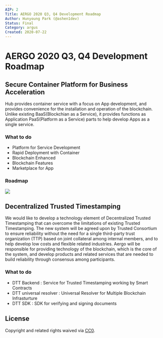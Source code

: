 ```yaml
---
AIP: 2
Title: AERGO 2020 Q3, Q4 Development Roadmap
Author: Hunyoung Park (@ashen1dev)
Status: Final
Category: argus
Created: 2020-07-22
---
```


# AERGO 2020 Q3, Q4 Development Roadmap

## Secure Container Platform for Business Acceleration

Hub provides container service with a focus on App development, and provides convenience for the installation and operation of the blockchain.
Unlike existing BaaS(Blockchian as a Service), it provides functions as Application PaaS(Platform as a Service) parts to help develop Apps as a single service.

### What to do
- Platform for Service Development
- Rapid Deployment with Container
- Blockchain Enhanced
- Blockchain Features
- Marketplace for App

### Roadmap
![](https://raw.githubusercontent.com/aergoio/agora/master/AIPs/resources/roadmap.png)

## Decentralized Trusted Timestamping

We would like to develop a technology element of Decentralized Trusted Timestamping that can overcome the limitations of existing Trusted Timestamping. The new system will be agreed upon by Trusted Consortium to ensure reliability without the need for a single third-party trust organization (TTP) based on joint collateral among internal members, and to help develop low costs and flexible related industries. Aergo will be responsible for providing technology of the blockchain, which is the core of the system, and develop products and related services that are needed to build reliability through consensus among participants.

### What to do

- DTT Backend : Service for Trusted Timestamping working by Smart Contracts
- DTT universal resolver : Universal Resolver for Multiple Blockchain Infrasturture
- DTT SDK : SDK for verifying and signing documents

## License
Copyright and related rights waived via [CC0](https://creativecommons.org/publicdomain/zero/1.0/).

